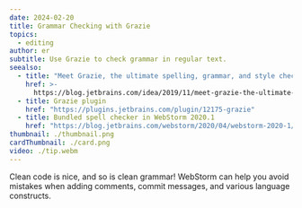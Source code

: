```yaml
---
date: 2024-02-20
title: Grammar Checking with Grazie
topics:
  - editing
author: er
subtitle: Use Grazie to check grammar in regular text.
seealso:
  - title: "Meet Grazie, the ultimate spelling, grammar, and style checker"
    href: >-
      https://blog.jetbrains.com/idea/2019/11/meet-grazie-the-ultimate-spelling-grammar-and-style-checker-for-intellij-idea/
  - title: Grazie plugin
    href: "https://plugins.jetbrains.com/plugin/12175-grazie"
  - title: Bundled spell checker in WebStorm 2020.1
    href: "https://blog.jetbrains.com/webstorm/2020/04/webstorm-2020-1/#grazie"
thumbnail: ./thumbnail.png
cardThumbnail: ./card.png
video: ./tip.webm
---
```


Clean code is nice, and so is clean grammar! WebStorm can help you avoid mistakes when adding comments, commit messages, and various language constructs.
